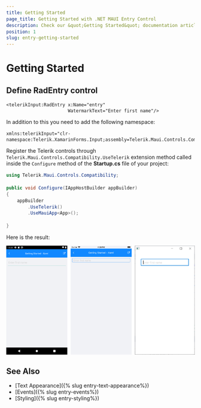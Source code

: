 ```yaml
---
title: Getting Started
page_title: Getting Started with .NET MAUI Entry Control
description: Check our &quot;Getting Started&quot; documentation article for Telerik Entry for .NET MAUI control.
position: 1
slug: entry-getting-started
---
```


# Getting Started

## Define RadEntry control

```XAML
<telerikInput:RadEntry x:Name="entry" 
					   WatermarkText="Enter first name"/>
```

In addition to this you need to add the following namespace:

```XAML
xmlns:telerikInput="clr-namespace:Telerik.XamarinForms.Input;assembly=Telerik.Maui.Controls.Compatibility"
```

Register the Telerik controls through `Telerik.Maui.Controls.Compatibility.UseTelerik` extension method called inside the `Configure` method of the **Startup.cs** file of your project:

```C#
using Telerik.Maui.Controls.Compatibility;

public void Configure(IAppHostBuilder appBuilder)
{
	appBuilder		
		.UseTelerik()
		.UseMauiApp<App>();
		
}              
```

Here is the result:

![Entry Getting Started Example](images/entry_getting_started.png)

## See Also

- [Text Appearance]({% slug entry-text-appearance%})
- [Events]({% slug entry-events%})
- [Styling]({% slug entry-styling%})
